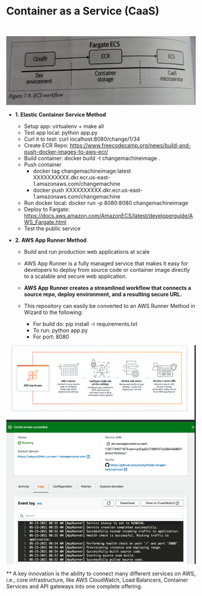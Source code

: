 <h1>Container as a Service (CaaS)</h1><br>

![Continuous-Delivery](ECS_workflow.jpg)

- **1. Elastic Container Service Method**
    - Setup app: virtualenv + make all
    - Test app local: python app.py
    - Curl it to test: curl localhost:8080/change/1/34
    - Create ECR Repo: https://www.freecodecamp.org/news/build-and-push-docker-images-to-aws-ecr/
    - Build container: docker build -t changemachineimage .
    - Push container
        - docker tag changemachineimage:latest XXXXXXXXXX.dkr.ecr.us-east-1.amazonaws.com/changemachine   
        - docker push XXXXXXXXXX.dkr.ecr.us-east-1.amazonaws.com/changemachine   
    - Run docker local: docker run -p 8080:8080 changemachineimage
    - Deploy to Fargate: https://docs.aws.amazon.com/AmazonECS/latest/developerguide/AWS_Fargate.html
    - Test the public service

- **2. AWS App Runner Method**

    - Build and run production web applications at scale
    - AWS App Runner is a fully managed service that makes it easy for developers to deploy from source code or container image directly to a scalable and secure web application.
    - **AWS App Runner creates a streamlined workflow that connects a source repo, deploy environment, and a resulting secure URL.**
    - This repository can easily be converted to an AWS Runner Method in Wizard to the following:

        - For build do: pip install -r requirements.txt
        - To run: python app.py
        - For port: 8080

![Continuous-Delivery](aws_app_runner.png)

** A key innovation is the ability to connect many different services on AWS, i.e., core infrastructure, like AWS CloudWatch, Load Balancers, Container Services and API gateways into one complete offering.


    